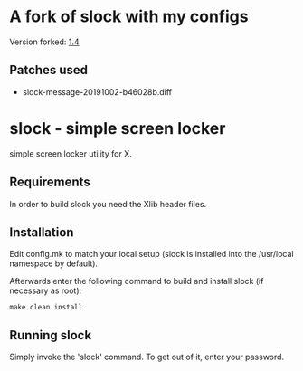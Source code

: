 # A fork of slock with my configs
Version forked: [1.4](https://dl.suckless.org/tools/slock-1.4.tar.gz)

## Patches used
*	slock-message-20191002-b46028b.diff


slock - simple screen locker
============================
simple screen locker utility for X. 


Requirements
------------
In order to build slock you need the Xlib header files.


Installation
------------
Edit config.mk to match your local setup (slock is installed into
the /usr/local namespace by default).

Afterwards enter the following command to build and install slock
(if necessary as root):

    make clean install


Running slock
-------------
Simply invoke the 'slock' command. To get out of it, enter your password.
